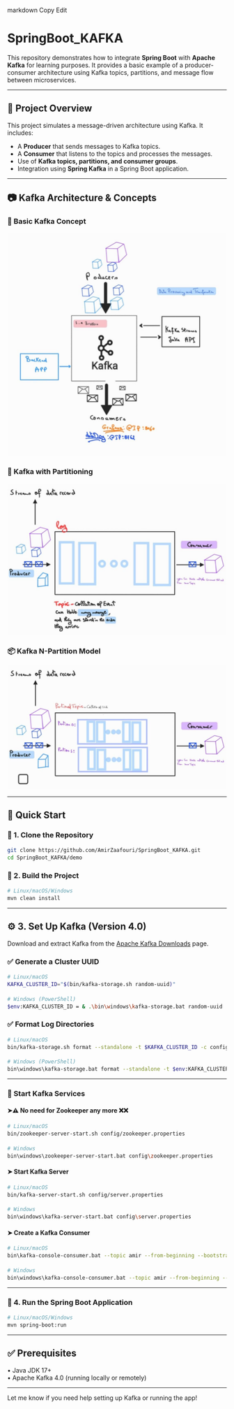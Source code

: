 markdown
Copy
Edit
# SpringBoot_KAFKA

This repository demonstrates how to integrate **Spring Boot** with **Apache Kafka** for learning purposes. It provides a basic example of a producer-consumer architecture using Kafka topics, partitions, and message flow between microservices.

---

## 📌 Project Overview

This project simulates a message-driven architecture using Kafka. It includes:

- A **Producer** that sends messages to Kafka topics.
- A **Consumer** that listens to the topics and processes the messages.
- Use of **Kafka topics, partitions, and consumer groups**.
- Integration using **Spring Kafka** in a Spring Boot application.

---

## 📷 Kafka Architecture & Concepts

### 🧠 Basic Kafka Concept
![Kafka Concept](/img/kafka%20concept.jpeg)

### 🔁 Kafka with Partitioning
![Kafka Partition](/img/Kafka_Partition.jpeg)

### 📦 Kafka N-Partition Model
![Kafka N Partition](/img/Kafka-n-partition.jpeg)

---

## 🚀 Quick Start

### 🔹 1. Clone the Repository

```bash
git clone https://github.com/AmirZaafouri/SpringBoot_KAFKA.git
cd SpringBoot_KAFKA/demo
```

### 🔹 2. Build the Project

```bash
# Linux/macOS/Windows
mvn clean install
```

---

## ⚙️ 3. Set Up Kafka (Version 4.0)

Download and extract Kafka from the [Apache Kafka Downloads](https://kafka.apache.org/downloads) page.

### ✅ Generate a Cluster UUID

```bash
# Linux/macOS
KAFKA_CLUSTER_ID="$(bin/kafka-storage.sh random-uuid)"

# Windows (PowerShell)
$env:KAFKA_CLUSTER_ID = & .\bin\windows\kafka-storage.bat random-uuid
```

### ✅ Format Log Directories

```bash
# Linux/macOS
bin/kafka-storage.sh format --standalone -t $KAFKA_CLUSTER_ID -c config/server.properties

# Windows (PowerShell)
bin\windows\kafka-storage.bat format --standalone -t $env:KAFKA_CLUSTER_ID -c config\server.properties
```

---

### 🔸 Start Kafka Services

#### ➤⚠️ No need for Zookeeper any more ❌❌

```bash
# Linux/macOS
bin/zookeeper-server-start.sh config/zookeeper.properties

# Windows
bin\windows\zookeeper-server-start.bat config\zookeeper.properties
```

#### ➤ Start Kafka Server

```bash
# Linux/macOS
bin/kafka-server-start.sh config/server.properties

# Windows
bin\windows\kafka-server-start.bat config\server.properties
```

#### ➤ Create a Kafka Consumer

```bash
# Linux/macOS
bin\kafka-console-consumer.bat --topic amir --from-beginning --bootstrap-server localhost:9092

# Windows
bin\windows\kafka-console-consumer.bat --topic amir --from-beginning --bootstrap-server localhost:9092
```

---

### 🔹 4. Run the Spring Boot Application

```bash
# Linux/macOS/Windows
mvn spring-boot:run
```

---

## ✅ Prerequisites

• Java JDK 17+  
• Apache Kafka 4.0 (running locally or remotely)

---

Let me know if you need help setting up Kafka or running the app!

